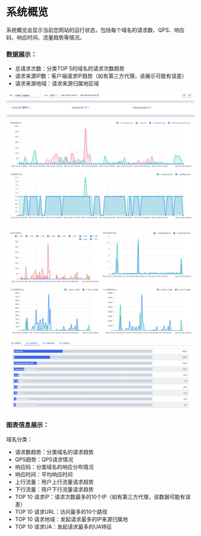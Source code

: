 # 系统概览
系统概览会显示当前您网站的运行状态，包括每个域名的请求数、QPS、响应码、响应时间、流量趋势等情况。

### 数据展示：
- 总请求次数：分类TOP 5的域名的请求次数趋势
- 请求来源IP数：客户端请求IP趋势（如有第三方代理，该展示可能有误差）
- 请求来源地域：请求来源归属地区域

![](/images/16195095760667.jpg)

![](/images/16195096056905.jpg)
![](/images/16195096605899.jpg)


### 图表信息展示：
域名分类：
  - 请求数趋势：分类域名的请求趋势
  - QPS趋势：QPS请求情况
  - 响应码：分类域名的响应分布情况
  - 响应时间：平均响应时间
  - 上行流量：用户上行流量请求趋势
  - 下行流量：用户下行流量请求趋势
  - TOP 10 请求IP：请求次数最多的10个IP（如有第三方代理，该数据可能有误差）
  - TOP 10 请求URL：访问最多的10个路径
  - TOP 10 请求地域：发起请求最多的IP来源归属地
  - TOP 10 请求UA：发起请求最多的UA特征
  

